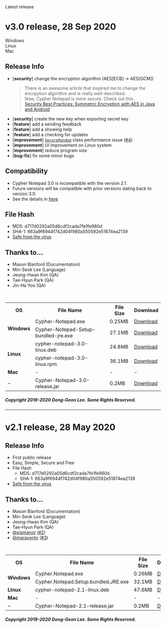 <div id='latest-release'>Latest release</div>

# v3.0 release, 28 Sep 2020
<div class='download-button' id='download-windows' onclick="location.href='https://cypher-notepad.github.io/wiki/#/installation?id=-windows'">Windows</div>
<div class='download-button' onclick="location.href='https://cypher-notepad.github.io/wiki/#/installation?id=-linux'">Linux</div>
<div class='download-button' onclick="location.href='https://cypher-notepad.github.io/wiki/#/installation?id=-macos'">Mac</div>

## Release Info
 * [**security**] change the encryption algorithm (AES[ECB] -> AES[GCM])
   > There is an awesome article that inspired me to change the encrpytion algorithm and is really well-described.<br>Now, Cypher Notepad is more secure. Check out this.<br>
  [Security Best Practices: Symmetric Encryption with AES in Java and Android](https://proandroiddev.com/security-best-practices-symmetric-encryption-with-aes-in-java-7616beaaade9)
 * [**security**] create the new key when exporting secret key
 * [**feature**] add a sending feedback
 * [**feature**] add a showing help
 * [**feature**] add a checking for updates
 * [**improvement**] [`SecureRandom`](https://docs.oracle.com/javase/8/docs/api/java/security/SecureRandom.html) class performance issue ([#4](https://github.com/Cypher-Notepad/Cypher-Notepad/issues/4))
 * [**improvement**] UI improvement on Linux system
 * [**improvement**] reduce program size
 * [**bug-fix**] fix some minor bugs 

## Compatibility
 * Cypher Notepad 3.0 is incompatible with the version 2.1.
 * Future versions will be compatible with prior versions dating back to version 3.0.
 * See the details in [here](https://cypher-notepad.github.io/wiki/#/installation?id=compatibility-with-v21)

## File Hash
 * MD5: d717d0292a05d6cdf2cada7fe1fe980d
 * SHA-1: 663a9f6944f742d04f980a550592e51874ea2139
 * [Safe from the virus](https://www.virustotal.com/gui/file/25f54685e17e98a84a08e9d03dc805bc607802e1ad8ee1a772a614f2b1c83035/summary)

## Thanks to...
 * Mason Blanford (Documentation)
 * Min-Seok Lee (Language)
 * Jeong-Hwan Kim (QA)
 * Tae-Hyun Park (QA)
 * Jin-Ha Yoo (QA)


<br>
<table class='file_list_table'>
    <tr>
        <th> OS </th>
        <th>File Name</th>
        <th>File Size</th>
        <th>Download</th>
    </tr>
    <tr>
        <td class='header_col' rowspan='2'><b>Windows</b></td>
        <td class='file_name'>Cypher-Notepad.exe</td>
        <td>0.25MB</td>
        <td><i class="fas fa-download"></i> <a href='https://github.com/Cypher-Notepad/Cypher-Notepad/releases/download/v3.0/Cypher-Notepad.exe'>Download</a></td>
    </tr>
    <tr>
        <td class='file_name'>Cypher-Notepad-Setup-bundled-jre.exe</td>
        <td>27.1MB</td>
        <td ><i class="fas fa-download"></i> <a href='https://github.com/Cypher-Notepad/Cypher-Notepad/releases/download/v3.0/Cypher-Notepad-Setup-bundled-jre.exe'>Download</a></td>
    </tr>
    <tr>
        <td class='header_col' rowspan='2'><b>Linux</b></td>
        <td class='file_name'>cypher-notepad-3.0-linux.deb</td>
        <td>24.8MB</td>
        <td><i class="fas fa-download"></i> <a href='https://github.com/Cypher-Notepad/Cypher-Notepad/releases/download/v3.0/cypher-notepad-3.0-linux.deb'>Download</a></td>
    </tr>
    <tr>
        <td class='file_name'>cypher-notepad-3.0-linux.rpm</td>
        <td>36.1MB</td>
        <td ><i class="fas fa-download"></i> <a href='https://github.com/Cypher-Notepad/Cypher-Notepad/releases/download/v3.0/cypher-notepad-3.0-linux.rpm'>Download</a></td>
    </tr>
    <tr>
        <td class='header_col'><b>Mac</b></td>
        <td class='file_name'>-</td>
        <td>-</td>
        <td>-</td>
    </tr>
    <tr>
        <td class='header_col'><b>-</b></td>
        <td class='file_name'>Cypher-Notepad-3.0-release.jar</td>
        <td>0.2MB</td>
        <td><i class="fas fa-download"></i> <a href='https://github.com/Cypher-Notepad/Cypher-Notepad/releases/download/v3.0/Cypher-Notepad-3.0-release.jar'>Download</a></td>
    </tr>
    
</table>

##### Copyright 2019-2020 Dong-Geon Lee. Some Rights Reserved.

<hr class="release-note-breaker">

# v2.1 release, 28 May 2020

## Release Info
 * First public release
 * Easy, Simple, Secure and Free
 * File Hash
   * MD5: d717d0292a05d6cdf2cada7fe1fe980d
   * SHA-1: 663a9f6944f742d04f980a550592e51874ea2139
 * [Safe from the virus](https://www.virustotal.com/gui/file/25f54685e17e98a84a08e9d03dc805bc607802e1ad8ee1a772a614f2b1c83035/summary)

## Thanks to...
 * Mason Blanford (Documentation)
 * Min-Seok Lee (Language)
 * Jeong-Hwan Kim (QA)
 * Tae-Hyun Park (QA)
 * [@sigmanor](https://github.com/Sigmanor) ([#2](https://github.com/Cypher-Notepad/Cypher-Notepad/issues/2))
 * [@maravento](https://github.com/maravento) ([#3](https://github.com/Cypher-Notepad/Cypher-Notepad/issues/3))


<br>
<table class='file_list_table'>
    <tr>
        <th> OS </th>
        <th>File Name</th>
        <th>File Size</th>
        <th>Download</th>
    </tr>
    <tr>
        <td class='header_col' rowspan='2'><b>Windows</b></td>
        <td class='file_name'>Cypher.Notepad.exe</td>
        <td>0.26MB</td>
        <td><i class="fas fa-download"></i> <a href='https://github.com/Cypher-Notepad/Cypher-Notepad/releases/download/v2.1/Cypher.Notepad.exe'>Download</a></td>
    </tr>
    <tr>
        <td class='file_name'>Cypher.Notepad.Setup.bundled.JRE.exe</td>
        <td>32.1MB</td>
        <td ><i class="fas fa-download"></i> <a href='https://github.com/Cypher-Notepad/Cypher-Notepad/releases/download/v2.1/Cypher.Notepad.Setup.bundled.JRE.exe'>Download</a></td>
    </tr>
    <tr>
        <td class='header_col'><b>Linux</b></td>
        <td class='file_name'>cypher-notepad-2.1-linux.deb</td>
        <td>47.6MB</td>
        <td><i class="fas fa-download"></i> <a href='https://github.com/Cypher-Notepad/Cypher-Notepad/releases/download/v2.1/cypher-notepad-2.1-linux.deb'>Download</a></td>
    </tr>
    <tr>
        <td class='header_col'><b>Mac</b></td>
        <td class='file_name'>-</td>
        <td>-</td>
        <td>-</td>
    </tr>
    <tr>
        <td class='header_col' rowspan='2'><b>-</b></td>
        <td class='file_name'>Cypher-Notepad-2.1-release.jar</td>
        <td>0.2MB</td>
        <td><i class="fas fa-download"></i> <a href='https://github.com/Cypher-Notepad/Cypher-Notepad/releases/download/v2.1/Cypher-Notepad-2.1-release.jar'>Download</a></td>
    </tr>
    
</table>

##### Copyright 2019-2020 Dong-Geon Lee. Some Rights Reserved.
